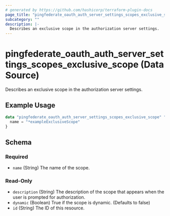 ```yaml
---
# generated by https://github.com/hashicorp/terraform-plugin-docs
page_title: "pingfederate_oauth_auth_server_settings_scopes_exclusive_scope Data Source - terraform-provider-pingfederate"
subcategory: ""
description: |-
  Describes an exclusive scope in the authorization server settings.
---
```


# pingfederate_oauth_auth_server_settings_scopes_exclusive_scope (Data Source)

Describes an exclusive scope in the authorization server settings.

## Example Usage

```terraform
data "pingfederate_oauth_auth_server_settings_scopes_exclusive_scope" "myOauthAuthServerSettingsScopesExclusiveScope" {
  name = "*exampleExclusiveScope"
}
```

<!-- schema generated by tfplugindocs -->
## Schema

### Required

- `name` (String) The name of the scope.

### Read-Only

- `description` (String) The description of the scope that appears when the user is prompted for authorization.
- `dynamic` (Boolean) True if the scope is dynamic. (Defaults to false)
- `id` (String) The ID of this resource.
